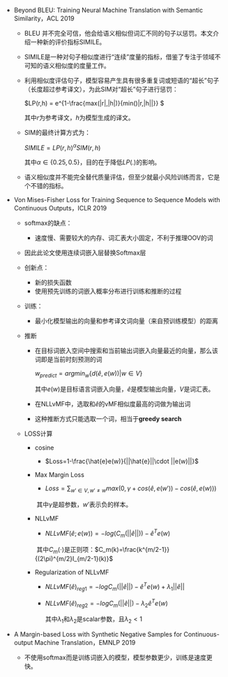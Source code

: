* Beyond BLEU: Training Neural Machine Translation with Semantic Similarity，ACL 2019
  * BLEU 并不完全可信，他会给语义相似但词汇不同的句子以惩罚。本文介绍一种新的评价指标SIMILE。
  
  * SIMILE是一种对句子相似度进行“连续”度量的指标，借鉴了专注于领域不可知的语义相似度的度量工作。
  
  * 利用相似度评估句子，模型容易产生具有很多重复词或短语的“超长”句子（长度超过参考译文），为此SIM对“超长”句子进行惩罚：
  
    $LP(r,h) = e^{1-\frac{max(|r|,|h|)}{min()|r,|h||}} $
  
    其中$r$为参考译文，$h$为模型生成的译文。
  
  * SIM的最终计算方式为：
  
    $SIMILE=LP(r,h)^{\alpha}SIM(r,h)$
  
    其中$\alpha \in \{0.25,0.5\}$，目的在于降低$LP(.)$的影响。
  
  * 语义相似度并不能完全替代质量评估，但至少就最小风险训练而言，它是个不错的指标。
  
* Von Mises-Fisher Loss for Training Sequence to Sequence Models with Continuous Outputs，ICLR 2019

  * softmax的缺点：
    
    * 速度慢、需要较大的内存、词汇表大小固定，不利于推理OOV的词
    
  * 因此此论文使用连续词嵌入层替换Softmax层

  * 创新点：
    * 新的损失函数
    * 使用预先训练的词嵌入概率分布进行训练和推断的过程
    
  * 训练：
    
    * 最小化模型输出的向量和参考译文词向量（来自预训练模型）的距离
    
  * 推断

    * 在目标词嵌入空间中搜索和当前输出词嵌入向量最近的向量，那么该词即是当前时刻预测的词

      $w_{predict}=argmin_w\{d(\hat{e},e(w))|w \in V\}$

      其中$e(w)$是目标语言词嵌入向量，$\hat{e}$是模型输出向量，$V$是词汇表。

    * 在NLLvMF中，选取和$\hat{e}$的vMF相似度最高的词做为输出词

    * 这种推断方式只能选取一个词，相当于**greedy search**

  * LOSS计算

    * cosine

      * $Loss=1-\frac{\hat{e}e(w)}{||\hat{e}||\cdot ||e(w)||}$

    * Max Margin Loss

      * $Loss=\sum_{w'\in V,w'\neq w}max(0,\gamma +cos(\hat{e},e(w'))-cos(\hat{e},e(w)))$

      ​       其中$\gamma$是超参数，$w'$表示负的样本。

    * NLLvMF

      * $NLLvMF(\hat{e};e(w))=-log(C_m(||\hat{e}||))-\hat{e}^T e(w)$

      ​      其中$C_m(\cdot)$是正则项：$C_m(k)=\frac{k^{m/2-1}}{(2\pi)^{m/2}I_{m/2-1}(k)}$

    * Regularization of NLLvMF

      * $NLLvMF(\hat{e})_{reg1}=-logC_m(||\hat{e}||)-\hat{e}^Te(w)+\lambda_1||\hat{e}||$

      * $NLLvMF(\hat{e})_{reg2}=-logC_m(||\hat{e}||)-\lambda_2\hat{e}^Te(w)$

        其中$\lambda_1$和$\lambda_2$是scalar参数，且$\lambda_2<1$

* A Margin-based Loss with Synthetic Negative Samples for Continuous-output Machine Translation，EMNLP 2019

  * 不使用softmax而是训练词嵌入的模型，模型参数更少，训练是速度更快。



